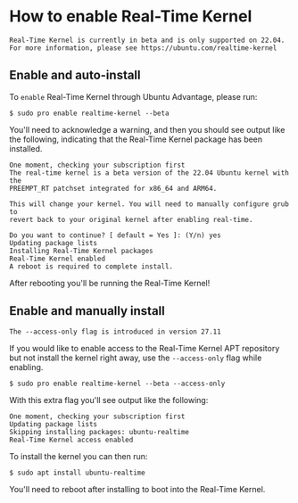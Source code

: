 # How to enable Real-Time Kernel

```{caution}
Real-Time Kernel is currently in beta and is only supported on 22.04.
For more information, please see https://ubuntu.com/realtime-kernel
```

## Enable and auto-install

To `enable` Real-Time Kernel through Ubuntu Advantage, please run:

```console
$ sudo pro enable realtime-kernel --beta
```

You'll need to acknowledge a warning, and then you should see output like the
following, indicating that the Real-Time Kernel package has been installed.

```
One moment, checking your subscription first
The real-time kernel is a beta version of the 22.04 Ubuntu kernel with the
PREEMPT_RT patchset integrated for x86_64 and ARM64.

This will change your kernel. You will need to manually configure grub to
revert back to your original kernel after enabling real-time.

Do you want to continue? [ default = Yes ]: (Y/n) yes
Updating package lists
Installing Real-Time Kernel packages
Real-Time Kernel enabled
A reboot is required to complete install.
```

After rebooting you'll be running the Real-Time Kernel!

## Enable and manually install

```{important}
The --access-only flag is introduced in version 27.11
```

If you would like to enable access to the Real-Time Kernel APT repository but
not install the kernel right away, use the `--access-only` flag while enabling.

```console
$ sudo pro enable realtime-kernel --beta --access-only
```

With this extra flag you'll see output like the following:

```
One moment, checking your subscription first
Updating package lists
Skipping installing packages: ubuntu-realtime
Real-Time Kernel access enabled
```

To install the kernel you can then run:

```console
$ sudo apt install ubuntu-realtime
```

You'll need to reboot after installing to boot into the Real-Time Kernel.
